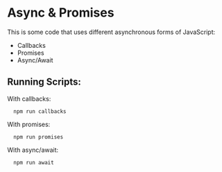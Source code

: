 # Async & Promises

This is some code that uses different asynchronous forms of JavaScript:

- Callbacks
- Promises
- Async/Await

## Running Scripts:

With callbacks:
```shell
  npm run callbacks
```

With promises: 
```shell
  npm run promises
```

With async/await: 
```shell
  npm run await
```